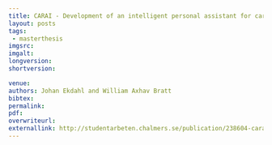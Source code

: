 ```yaml
---
title: CARAI - Development of an intelligent personal assistant for cars
layout: posts
tags:
 - masterthesis
imgsrc: 
imgalt: 
longversion:
shortversion: 

venue: 
authors: Johan Ekdahl and William Axhav Bratt
bibtex: 
permalink:
pdf: 
overwriteurl: 
externallink: http://studentarbeten.chalmers.se/publication/238604-carai-development-of-an-intelligent-personal-assistant-for-cars
---
```


